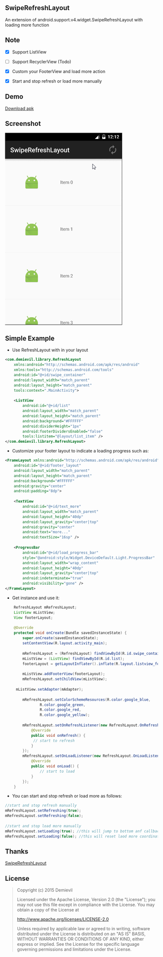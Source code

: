 ## SwipeRefreshLayout ##
An extension of android.support.v4.widget.SwipeRefreshLayout with loading more function

## Note ##
- [x] Support ListView
- [ ] Support RecyclerView (Todo)
- [x] Custom your FooterView and load more action
- [x] Start and stop refresh or load more manually


## Demo ##
[Download apk](/demo.apk)

## Screenshot ##
![Gif](/demo.gif)

## Simple Example ##
- Use RefreshLayout with in your layout
````xml
<com.demievil.library.RefreshLayout 
    xmlns:android="http://schemas.android.com/apk/res/android"
    xmlns:tools="http://schemas.android.com/tools"
    android:id="@+id/swipe_container"
    android:layout_width="match_parent"
    android:layout_height="match_parent"
    tools:context=".MainActivity">

    <ListView
        android:id="@+id/list"
        android:layout_width="match_parent"
        android:layout_height="match_parent"
        android:background="#FFFFFF"
        android:dividerHeight="1px"
        android:footerDividersEnabled="false"
        tools:listitem="@layout/list_item" />
</com.demievil.library.RefreshLayout>
````
- Customize your footer layout to indicate a loading progress such as:
````xml
<FrameLayout xmlns:android="http://schemas.android.com/apk/res/android"
    android:id="@+id/footer_layout"
    android:layout_width="match_parent"
    android:layout_height="match_parent"
    android:background="#FFFFFF"
    android:gravity="center"
    android:padding="8dp">

    <TextView
        android:id="@+id/text_more"
        android:layout_width="match_parent"
        android:layout_height="40dp"
        android:layout_gravity="center|top"
        android:gravity="center"
        android:text="more..."
        android:textSize="16sp" />

    <ProgressBar
        android:id="@+id/load_progress_bar"
        style="@android:style/Widget.DeviceDefault.Light.ProgressBar"
        android:layout_width="wrap_content"
        android:layout_height="40dp"
        android:layout_gravity="center|top"
        android:indeterminate="true"
        android:visibility="gone" />
</FrameLayout>
````
- Get instance and use it: 
````java
    RefreshLayout mRefreshLayout;
    ListView mListView;
    View footerLayout;

    @Override
    protected void onCreate(Bundle savedInstanceState) {
        super.onCreate(savedInstanceState);
        setContentView(R.layout.activity_main);

        mRefreshLayout = (RefreshLayout) findViewById(R.id.swipe_container);
        mListView = (ListView) findViewById(R.id.list);
        footerLayout = getLayoutInflater().inflate(R.layout.listview_footer, null);

        mListView.addFooterView(footerLayout);
        mRefreshLayout.setChildView(mListView);
	
	 mListView.setAdapter(mAdapter);

        mRefreshLayout.setColorSchemeResources(R.color.google_blue,
                R.color.google_green,
                R.color.google_red,
                R.color.google_yellow);

        mRefreshLayout.setOnRefreshListener(new RefreshLayout.OnRefreshListener() {
            @Override
            public void onRefresh() {
	         // start to refresh
            }
        });
        mRefreshLayout.setOnLoadListener(new RefreshLayout.OnLoadListener() {
            @Override
            public void onLoad() {
                // start to load   
            }
        });
    }
````

- You can start and stop refresh or load more as follows:
````java
//start and stop refresh manually
mRefreshLayout.setRefreshing(true);
mRefreshLayout.setRefreshing(false);

//start and stop load more manually
mRefreshLayout.setLoading(true); //this will jump to bottom anf callback OnLoadListener.onLoad()
mRefreshLayout.setLoading(false); //this will reset laod more coordinates
````

## Thanks ##
[SwipeRefreshLayout](https://developer.android.com/reference/android/support/v4/widget/SwipeRefreshLayout.html)

## License ##
> Copyright (c) 2015 Demievil
> 
> Licensed under the Apache License, Version 2.0 (the "License");
> you may not use this file except in compliance with the License.
> You may obtain a copy of the License at
> 
>    http://www.apache.org/licenses/LICENSE-2.0
> 
> Unless required by applicable law or agreed to in writing, software
> distributed under the License is distributed on an "AS IS" BASIS,
> WITHOUT WARRANTIES OR CONDITIONS OF ANY KIND, either express or implied.
> See the License for the specific language governing permissions and
> limitations under the License.

